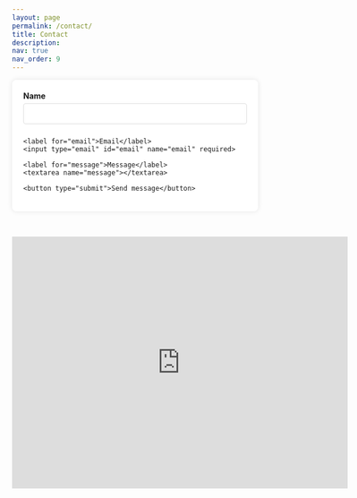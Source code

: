 ```yaml
---
layout: page
permalink: /contact/
title: Contact
description:
nav: true
nav_order: 9
---
```



<style>
form {
    background: #ffffff;
    width: 400px;
    padding: 20px;
    border-radius: 8px;
    box-shadow: 0px 0px 10px rgba(0,0,0,0.1);
}

form label {
    font-weight: bold;
    display: block;
    margin-bottom: 5px;
}

form input[type="text"], form input[type="email"], form textarea {
    width: 100%;
    padding: 10px;
    margin-bottom: 10px;
    border-radius: 4px;
    border: 1px solid #ddd;
}

form button {
    display: block;
    width: 100%;
    padding: 10px;
    background-color: #007BFF;
    color: #fff;
    border: none;
    border-radius: 4px;
    cursor: pointer;
}

form button:hover {
    background-color: #0056b3;
}
</style>

<form accept-charset="UTF-8" action="https://www.formbackend.com/f/7920e4f09e9e1e1d" method="POST">
    <label for="name">Name</label>
    <input type="text" id="name" name="name" required>

    <label for="email">Email</label>
    <input type="email" id="email" name="email" required>

    <label for="message">Message</label>
    <textarea name="message"></textarea>

    <button type="submit">Send message</button>
</form>

&nbsp;

<iframe src="https://www.google.com/maps/embed?pb=!1m14!1m8!1m3!1d9880.271433770344!2d-1.2577922!3d51.7500827!3m2!1i1024!2i768!4f13.1!3m3!1m2!1s0x4876c6b004f7452d%3A0x24ff2521f500dce4!2sPembroke%20College!5e0!3m2!1sen!2suk!4v1686022566521!5m2!1sen!2suk" width="600" height="450" style="border:0;" allowfullscreen="" loading="lazy" referrerpolicy="no-referrer-when-downgrade"></iframe>
